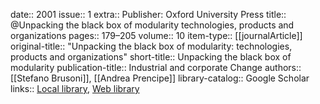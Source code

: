 date:: 2001
issue:: 1
extra:: Publisher: Oxford University Press
title:: @Unpacking the black box of modularity technologies, products and organizations
pages:: 179–205
volume:: 10
item-type:: [[journalArticle]]
original-title:: "Unpacking the black box of modularity: technologies, products and organizations"
short-title:: Unpacking the black box of modularity
publication-title:: Industrial and corporate Change
authors:: [[Stefano Brusoni]], [[Andrea Prencipe]]
library-catalog:: Google Scholar
links:: [Local library](zotero://select/library/items/9ESIZGUX), [Web library](https://www.zotero.org/users/6520516/items/9ESIZGUX)
